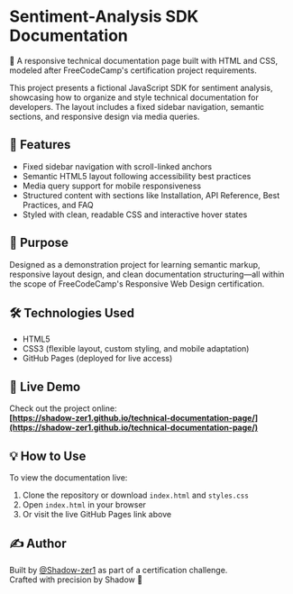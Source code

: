 # Sentiment-Analysis SDK Documentation

📘 A responsive technical documentation page built with HTML and CSS, modeled after FreeCodeCamp's certification project requirements.

This project presents a fictional JavaScript SDK for sentiment analysis, showcasing how to organize and style technical documentation for developers. The layout includes a fixed sidebar navigation, semantic sections, and responsive design via media queries.

## 🧩 Features

- Fixed sidebar navigation with scroll-linked anchors
- Semantic HTML5 layout following accessibility best practices
- Media query support for mobile responsiveness
- Structured content with sections like Installation, API Reference, Best Practices, and FAQ
- Styled with clean, readable CSS and interactive hover states

## 🎯 Purpose

Designed as a demonstration project for learning semantic markup, responsive layout design, and clean documentation structuring—all within the scope of FreeCodeCamp's Responsive Web Design certification.

## 🛠 Technologies Used

- HTML5
- CSS3 (flexible layout, custom styling, and mobile adaptation)
- GitHub Pages (deployed for live access)

## 🔗 Live Demo

Check out the project online:  
**[https://shadow-zer1.github.io/technical-documentation-page/](https://shadow-zer1.github.io/technical-documentation-page/)**

## 💡 How to Use

To view the documentation live:

1. Clone the repository or download `index.html` and `styles.css`
2. Open `index.html` in your browser
3. Or visit the live GitHub Pages link above

## ✍️ Author

Built by [@Shadow-zer1](https://www.freecodecamp.org/Shadow-zer1) as part of a certification challenge.  
Crafted with precision by Shadow 🚀
